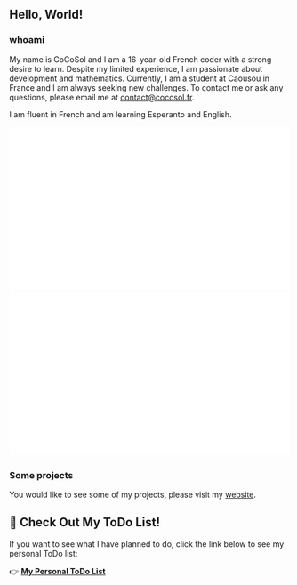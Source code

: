 ## Hello, World!

### whoami

My name is CoCoSol and I am a 16-year-old French coder with a strong desire to learn. Despite my limited experience, I am passionate about development and mathematics. Currently, I am a student at Caousou in France and I am always seeking new challenges. To contact me or ask any questions, please email me at contact@cocosol.fr.

I am fluent in French and am learning Esperanto and English. 

![](https://raw.githubusercontent.com/cocosol007/github-stats/master/generated/languages.svg#gh-dark-mode-only)
![](https://raw.githubusercontent.com/cocosol007/github-stats/master/generated/overview.svg#gh-dark-mode-only)

### Some projects 

You would like to see some of my projects, please visit my [website](https://cocosol.fr).

## 🔭 Check Out My ToDo List!
If you want to see what I have planned to do, click the link below to see my personal ToDo list:

👉 **[My Personal ToDo List](https://github.com/CoCoSol007/CoCoSol007/blob/main/TODO.md)**
